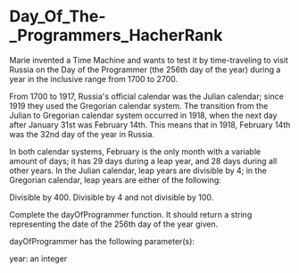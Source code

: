 # Day_Of_The-_Programmers_HacherRank

Marie invented a Time Machine and wants to test it by time-traveling to visit Russia on the Day of the Programmer (the 256th day of the year) during a year in the inclusive range from 1700 to 2700.

From 1700 to 1917, Russia's official calendar was the Julian calendar; since 1919 they used the Gregorian calendar system. The transition from the Julian to Gregorian calendar system occurred in 1918, when the next day after January 31st was February 14th. This means that in 1918, February 14th was the 32nd day of the year in Russia.

In both calendar systems, February is the only month with a variable amount of days; it has 29 days during a leap year, and 28 days during all other years. In the Julian calendar, leap years are divisible by 4; in the Gregorian calendar, leap years are either of the following:

Divisible by 400.
Divisible by 4 and not divisible by 100.

Complete the dayOfProgrammer function. It should return a string representing the date of the 256th day of the year given.

dayOfProgrammer has the following parameter(s):

year: an integer
